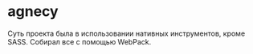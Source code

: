 # agnecy
Суть проекта была в использовании нативных инструментов, кроме SASS. Собирал все с помощью WebPack.
